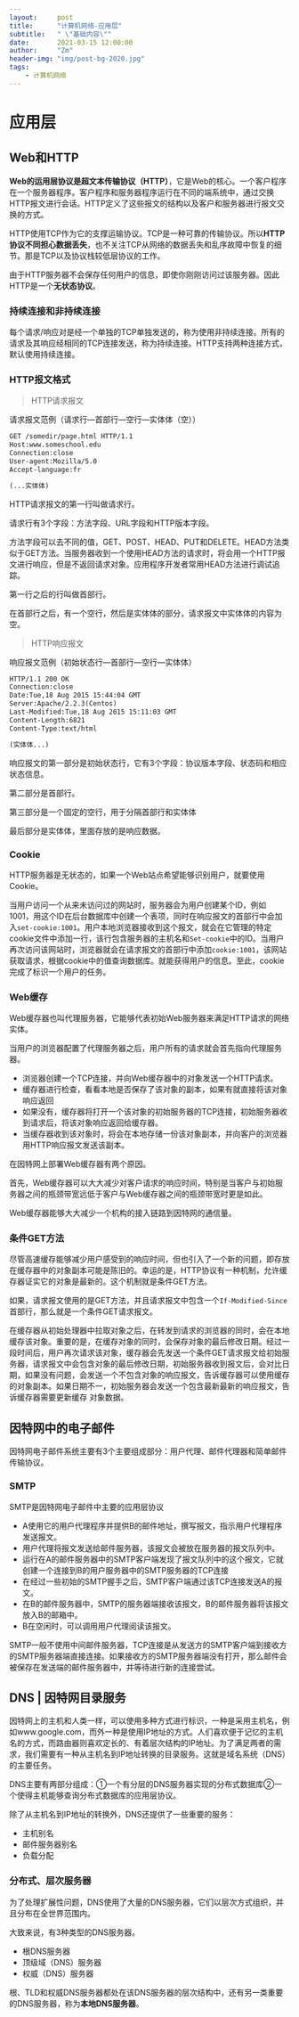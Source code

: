 ```yaml
---
layout:     post
title:      "计算机网络-应用层"
subtitle:   " \"基础内容\""
date:       2021-03-15 12:00:00
author:     "Zm"
header-img: "img/post-bg-2020.jpg"
tags:
    - 计算机网络
---
```


# 应用层

## Web和HTTP

**Web的运用层协议是超文本传输协议（HTTP）**，它是Web的核心。一个客户程序在一个服务器程序。客户程序和服务器程序运行在不同的端系统中，通过交换HTTP报文进行会话。HTTP定义了这些报文的结构以及客户和服务器进行报文交换的方式。

HTTP使用TCP作为它的支撑运输协议。TCP是一种可靠的传输协议。所以**HTTP协议不同担心数据丢失**，也不关注TCP从网络的数据丢失和乱序故障中恢复的细节。那是TCP以及协议栈较低层协议的工作。

由于HTTP服务器不会保存任何用户的信息，即使你刚刚访问过该服务器。因此HTTP是一个**无状态协议**。

### 持续连接和非持续连接

每个请求/响应对是经一个单独的TCP单独发送的，称为使用非持续连接。所有的请求及其响应经相同的TCP连接发送，称为持续连接。HTTP支持两种连接方式，默认使用持续连接。

### HTTP报文格式

> HTTP请求报文

请求报文范例（请求行—首部行—空行—实体体（空））

```html
GET /somedir/page.html HTTP/1.1
Host:www.someschool.edu
Connection:close
User-agent:Mozilla/5.0
Accept-language:fr

(...实体体)
```

HTTP请求报文的第一行叫做请求行。

请求行有3个字段：方法字段、URL字段和HTTP版本字段。

方法字段可以去不同的值，GET、POST、HEAD、PUT和DELETE。HEAD方法类似于GET方法。当服务器收到一个使用HEAD方法的请求时，将会用一个HTTP报文进行响应，但是不返回请求对象。应用程序开发者常用HEAD方法进行调试追踪。

第一行之后的行叫做首部行。

在首部行之后，有一个空行，然后是实体体的部分，请求报文中实体体的内容为空。

> HTTP响应报文

响应报文范例（初始状态行—首部行—空行—实体体）

```html
HTTP/1.1 200 OK
Connection:close
Date:Tue,18 Aug 2015 15:44:04 GMT
Server:Apache/2.2.3(Centos)
Last-Modified:Tue,18 Aug 2015 15:11:03 GMT
Content-Length:6821
Content-Type:text/html

(实体体...)
```

响应报文的第一部分是初始状态行，它有3个字段：协议版本字段、状态码和相应状态信息。

第二部分是首部行。

第三部分是一个固定的空行，用于分隔首部行和实体体

最后部分是实体体，里面存放的是响应数据。

### Cookie

HTTP服务器是无状态的，如果一个Web站点希望能够识别用户，就要使用Cookie。

当用户访问一个从来未访问过的网站时，服务器会为用户创建某个ID，例如1001，用这个ID在后台数据库中创建一个表项，同时在响应报文的首部行中会加入`set-cookie:1001`。用户本地浏览器接收到这个报文，就会在它管理的特定cookie文件中添加一行，该行包含服务器的主机名和`Set-cookie`中的ID。当用户再次访问该网站时，浏览器就会在请求报文的首部行中添加`cookie:1001`，该网站获取请求，根据cookie中的值查询数据库。就能获得用户的信息。至此，cookie完成了标识一个用户的任务。

### Web缓存

Web缓存器也叫代理服务器，它能够代表初始Web服务器来满足HTTP请求的网络实体。

当用户的浏览器配置了代理服务器之后，用户所有的请求就会首先指向代理服务器。

- 浏览器创建一个TCP连接，并向Web缓存器中的对象发送一个HTTP请求。
- 缓存器进行检查，看看本地是否保存了该对象的副本，如果有就直接将该对象响应返回
- 如果没有，缓存器将打开一个该对象的初始服务器的TCP连接，初始服务器收到请求后，将该对象响应返回给缓存器。
- 当缓存器收到该对象时，将会在本地存储一份该对象副本，并向客户的浏览器用HTTP响应报文发送该副本。

在因特网上部署Web缓存器有两个原因。

首先，Web缓存器可以大大减少对客户请求的响应时间，特别是当客户与初始服务器之间的瓶颈带宽远低于客户与Web缓存器之间的瓶颈带宽时更是如此。

Web缓存器能够大大减少一个机构的接入链路到因特网的通信量。

### 条件GET方法

尽管高速缓存能够减少用户感受到的响应时间，但也引入了一个新的问题，即存放在缓存器中的对象副本可能是陈旧的。幸运的是，HTTP协议有一种机制，允许缓存器证实它的对象是最新的。这个机制就是条件GET方法。

如果，请求报文使用的是GET方法，并且请求报文中包含一个`If-Modified-Since`首部行，那么就是一个条件GET请求报文。

在缓存器从初始处理器中拉取对象之后，在转发到请求的浏览器的同时，会在本地缓存该对象。重要的是，在缓存对象的同时，会保存对象的最后修改日期。经过一段时间后，用户再次请求该对象，缓存器会先发送一个条件GET请求报文给初始服务器，请求报文中会包含对象的最后修改日期，初始服务器收到报文后，会对比日期，如果没有问题，会发送一个不包含对象的响应报文，告诉缓存器可以使用缓存的对象副本。如果日期不一，初始服务器会发送一个包含最新最新的响应报文，告诉缓存器需要更新缓存 对象数据。

## 因特网中的电子邮件

因特网电子邮件系统主要有3个主要组成部分：用户代理、邮件代理器和简单邮件传输协议。

### SMTP

SMTP是因特网电子邮件中主要的应用层协议

- A使用它的用户代理程序并提供B的邮件地址，撰写报文，指示用户代理程序发送报文。
- 用户代理将报文发送给邮件服务器，该报文会被放在服务器的报文队列中。
- 运行在A的邮件服务器中的SMTP客户端发现了报文队列中的这个报文，它就创建一个连接到B的用户服务器中的SMTP服务器的TCP连接
- 在经过一些初始的SMTP握手之后，SMTP客户端通过该TCP连接发送A的报文。
- 在B的邮件服务器中，SMTP的服务器端接收该报文，B的邮件服务器将该报文放入B的邮箱中。
- B在空闲时，可以调用用户代理阅读该报文。

SMTP一般不使用中间邮件服务器，TCP连接是从发送方的SMTP客户端到接收方的SMTP服务器端直接连接。如果接收方的SMTP服务器端没有打开，那么邮件会被保存在发送端的邮件服务器中，并等待进行新的连接尝试。

## DNS | 因特网目录服务

因特网上的主机和人类一样，可以使用多种方式进行标识，一种是采用主机名，例如www.google.com，而外一种是使用IP地址的方式。人们喜欢便于记忆的主机名的方式，而路由器则喜欢定长的、有着层次结构的IP地址。为了满足两者的需求，我们需要有一种从主机名到IP地址转换的目录服务。这就是域名系统（DNS）的主要任务。

DNS主要有两部分组成：①一个有分层的DNS服务器实现的分布式数据库②一个使得主机能够查询分布式数据库的应用层协议。

除了从主机名到IP地址的转换外，DNS还提供了一些重要的服务：

- 主机别名
- 邮件服务器别名
- 负载分配

### 分布式、层次服务器

为了处理扩展性问题，DNS使用了大量的DNS服务器，它们以层次方式组织，并且分布在全世界范围内。

大致来说，有3种类型的DNS服务器。

- 根DNS服务器
- 顶级域（DNS）服务器
- 权威（DNS）服务器

根、TLD和权威DNS服务器都处在该DNS服务器的层次结构中，还有另一类重要的DNS服务器，称为**本地DNS服务器**。 